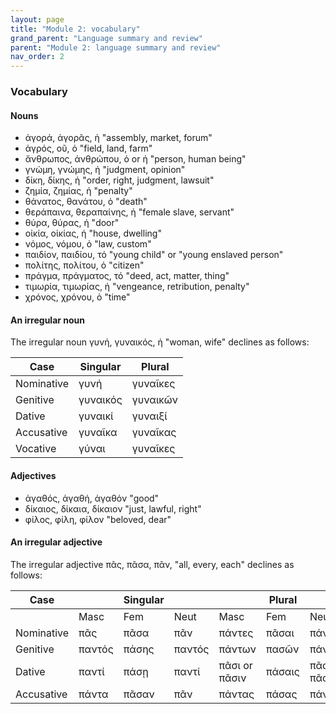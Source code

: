 ```yaml
---
layout: page
title: "Module 2: vocabulary"
grand_parent: "Language summary and review"
parent: "Module 2: language summary and review"
nav_order: 2
---
```




### Vocabulary


#### Nouns


- ἀγορά, ἀγορᾶς, ἡ "assembly, market, forum"
- ἀγρός, οῦ, ὁ "field, land, farm"
- ἄνθρωπος, ἀνθρώπου, ὁ or ἡ "person, human being"
- γνώμη, γνώμης, ἡ "judgment, opinion"
- δίκη, δίκης, ἡ "order, right, judgment, lawsuit"
- ζημία, ζημίας, ἡ "penalty"
- θάνατος, θανάτου, ὁ "death"
- θεράπαινα, θεραπαίνης, ἡ "female slave, servant"
- θύρα, θύρας, ἡ "door"
- οἰκία, οἰκίας, ἡ "house, dwelling"
- νόμος, νόμου, ὁ "law, custom"
- παιδίον, παιδίου, τό "young child" or "young enslaved person"
- πολίτης, πολίτου, ὁ "citizen"
- πράγμα, πράγματος, τό "deed, act, matter, thing"
- τιμωρία, τιμωρίας, ἡ "vengeance, retribution, penalty"
- χρόνος, χρόνου, ὁ "time"



#### An irregular noun

The irregular noun γυνή, γυναικός, ἡ "woman, wife" declines as follows:


| Case  | Singular | Plural |
| --- | --- | --- |
| Nominative  | γυνή | γυναῖκες |
| Genitive  | γυναικός   | γυναικῶν |
| Dative  | γυναικί | γυναιξί |
| Accusative  | γυναῖκα | γυναῖκας |
| Vocative   | γύναι | γυναῖκες |


#### Adjectives 

- ἀγαθός, ἀγαθή, ἀγαθόν "good"
- δίκαιος, δίκαια, δίκαιον "just, lawful, right"
- φίλος, φίλη, φίλον "beloved, dear"


#### An irregular adjective 

The irregular adjective πᾶς, πᾶσα, πᾶν, "all, every, each" declines as follows:

| Case  |    | Singular|    |     | Plural  |     |
| --- | --- | --- | --- | --- | --- | --- |
|    | Masc | Fem | Neut | Masc | Fem | Neut |
| Nominative | πᾶς  | πᾶσα  | πᾶν | πάντες  | πᾶσαι   | πάντα   |
| Genitive | παντός  | πάσης   | παντός  | πάντων   | πασῶν  | πάντων  |
| Dative | παντί  | πάσῃ | παντί | πᾶσι or πᾶσιν | πάσαις  | πᾶσι or πᾶσιν |
| Accusative | πάντα | πᾶσαν | πᾶν  | πάντας   | πάσας   | πάντα   |
